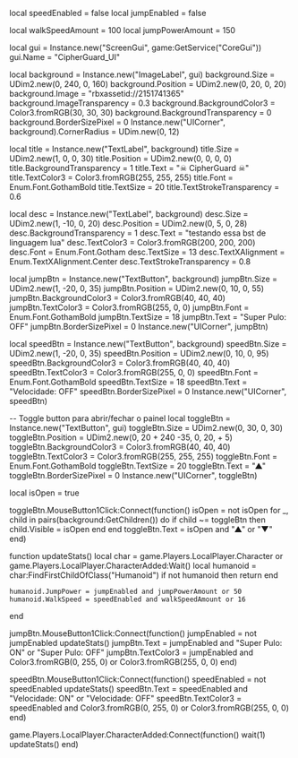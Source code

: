 local speedEnabled = false
local jumpEnabled = false

local walkSpeedAmount = 100
local jumpPowerAmount = 150

local gui = Instance.new("ScreenGui", game:GetService("CoreGui"))
gui.Name = "CipherGuard_UI"

local background = Instance.new("ImageLabel", gui)
background.Size = UDim2.new(0, 240, 0, 160)
background.Position = UDim2.new(0, 20, 0, 20)
background.Image = "rbxassetid://2151741365" 
background.ImageTransparency = 0.3
background.BackgroundColor3 = Color3.fromRGB(30, 30, 30)
background.BackgroundTransparency = 0
background.BorderSizePixel = 0
Instance.new("UICorner", background).CornerRadius = UDim.new(0, 12)

local title = Instance.new("TextLabel", background)
title.Size = UDim2.new(1, 0, 0, 30)
title.Position = UDim2.new(0, 0, 0, 0)
title.BackgroundTransparency = 1
title.Text = "☠ CipherGuard ☠"
title.TextColor3 = Color3.fromRGB(255, 255, 255)
title.Font = Enum.Font.GothamBold
title.TextSize = 20
title.TextStrokeTransparency = 0.6

local desc = Instance.new("TextLabel", background)
desc.Size = UDim2.new(1, -10, 0, 20)
desc.Position = UDim2.new(0, 5, 0, 28)
desc.BackgroundTransparency = 1
desc.Text = "testando essa bst de linguagem lua"
desc.TextColor3 = Color3.fromRGB(200, 200, 200)
desc.Font = Enum.Font.Gotham
desc.TextSize = 13
desc.TextXAlignment = Enum.TextXAlignment.Center
desc.TextStrokeTransparency = 0.8

local jumpBtn = Instance.new("TextButton", background)
jumpBtn.Size = UDim2.new(1, -20, 0, 35)
jumpBtn.Position = UDim2.new(0, 10, 0, 55)
jumpBtn.BackgroundColor3 = Color3.fromRGB(40, 40, 40)
jumpBtn.TextColor3 = Color3.fromRGB(255, 0, 0)
jumpBtn.Font = Enum.Font.GothamBold
jumpBtn.TextSize = 18
jumpBtn.Text = "Super Pulo: OFF"
jumpBtn.BorderSizePixel = 0
Instance.new("UICorner", jumpBtn)

local speedBtn = Instance.new("TextButton", background)
speedBtn.Size = UDim2.new(1, -20, 0, 35)
speedBtn.Position = UDim2.new(0, 10, 0, 95)
speedBtn.BackgroundColor3 = Color3.fromRGB(40, 40, 40)
speedBtn.TextColor3 = Color3.fromRGB(255, 0, 0)
speedBtn.Font = Enum.Font.GothamBold
speedBtn.TextSize = 18
speedBtn.Text = "Velocidade: OFF"
speedBtn.BorderSizePixel = 0
Instance.new("UICorner", speedBtn)

-- Toggle button para abrir/fechar o painel
local toggleBtn = Instance.new("TextButton", gui)
toggleBtn.Size = UDim2.new(0, 30, 0, 30)
toggleBtn.Position = UDim2.new(0, 20 + 240 -35, 0, 20, + 5)
toggleBtn.BackgroundColor3 = Color3.fromRGB(40, 40, 40)
toggleBtn.TextColor3 = Color3.fromRGB(255, 255, 255)
toggleBtn.Font = Enum.Font.GothamBold
toggleBtn.TextSize = 20
toggleBtn.Text = "▲"
toggleBtn.BorderSizePixel = 0
Instance.new("UICorner", toggleBtn)

local isOpen = true

toggleBtn.MouseButton1Click:Connect(function()
    isOpen = not isOpen
    for _, child in pairs(background:GetChildren()) do
        if child ~= toggleBtn then
            child.Visible = isOpen
        end
    end
    toggleBtn.Text = isOpen and "▲" or "▼"
end)

function updateStats()
	local char = game.Players.LocalPlayer.Character or game.Players.LocalPlayer.CharacterAdded:Wait()
	local humanoid = char:FindFirstChildOfClass("Humanoid")
	if not humanoid then return end

	humanoid.JumpPower = jumpEnabled and jumpPowerAmount or 50
	humanoid.WalkSpeed = speedEnabled and walkSpeedAmount or 16
end

jumpBtn.MouseButton1Click:Connect(function()
	jumpEnabled = not jumpEnabled
	updateStats()
	jumpBtn.Text = jumpEnabled and "Super Pulo: ON" or "Super Pulo: OFF"
	jumpBtn.TextColor3 = jumpEnabled and Color3.fromRGB(0, 255, 0) or Color3.fromRGB(255, 0, 0)
end)

speedBtn.MouseButton1Click:Connect(function()
	speedEnabled = not speedEnabled
	updateStats()
	speedBtn.Text = speedEnabled and "Velocidade: ON" or "Velocidade: OFF"
	speedBtn.TextColor3 = speedEnabled and Color3.fromRGB(0, 255, 0) or Color3.fromRGB(255, 0, 0)
end)

game.Players.LocalPlayer.CharacterAdded:Connect(function()
	wait(1)
	updateStats()
end)
